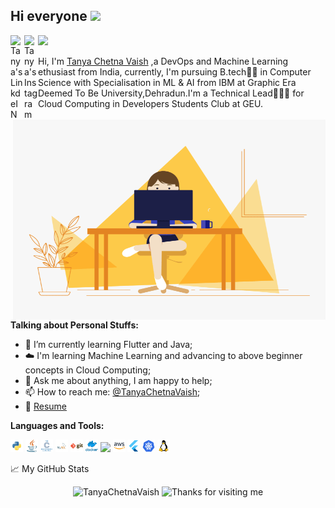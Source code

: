 ## Hi everyone <img src="https://media.giphy.com/media/hvRJCLFzcasrR4ia7z/giphy.gif" width="25px">
<a href="https://www.linkedin.com/in/tanya-chetna-vaish-39902a1a2/">
  <img align="left" alt="Tanya's LinkdeIN" width="22px" src="https://cdn.jsdelivr.net/npm/simple-icons@v3/icons/linkedin.svg" />
</a>
<a href="https://www.instagram.com/tanya_chetna_vaish/">
  <img align="left" alt="Tanya's Instagram" width="22px" src="https://cdn.jsdelivr.net/npm/simple-icons@v3/icons/instagram.svg" />
</a>

![](https://visitor-badge.glitch.me/badge?page_id=TanyaChetnaVaish.TanyaChetnaVaish)
<br />

Hi, I'm [Tanya Chetna Vaish](https://www.linkedin.com/in/tanya-chetna-vaish-39902a1a2/) ,a DevOps and Machine Learning ethusiast from India, currently, I'm pursuing B.tech👩‍💻  in Computer Science with Specialisation in ML & AI from IBM at Graphic Era Deemed To Be University,Dehradun.I'm a Technical Lead👩🏻‍💼 for Cloud Computing in Developers Students Club at GEU.
  
   <img align="right" alt="GIF" src="https://github.com/TanyaChetnaVaish/TanyaChetnaVaish/blob/main/assets/0_K2WLMTExLyida7OR.gif" width="500" height="320" />


**Talking about Personal Stuffs:**

- 🌱  I’m currently learning Flutter and Java; 
- ☁️  I'm learning Machine Learning and advancing to above beginner concepts in Cloud Computing;
- 💬  Ask me about anything, I am happy to help;
- 📫  How to reach me: [@TanyaChetnaVaish](https://www.linkedin.com/in/tanya-chetna-vaish-39902a1a2/);
- 📝  [Resume](https://drive.google.com/file/d/1LwktAF8eYfXyd-_2o3fyfNWiHjLyrKVW/view?usp=sharing)

**Languages and Tools:**  

<code><img height="20" src="https://raw.githubusercontent.com/github/explore/80688e429a7d4ef2fca1e82350fe8e3517d3494d/topics/python/python.png"></code>
<code><img height="20" src="https://raw.githubusercontent.com/github/explore/80688e429a7d4ef2fca1e82350fe8e3517d3494d/topics/java/java.png"></code>
<code><img height="20" src="https://raw.githubusercontent.com/github/explore/80688e429a7d4ef2fca1e82350fe8e3517d3494d/topics/c/c.png"></code>
<code><img height="20" src="https://raw.githubusercontent.com/github/explore/5c058a388828bb5fde0bcafd4bc867b5bb3f26f3/topics/mysql/mysql.png"></code>
<code><img height="20" src="https://raw.githubusercontent.com/github/explore/80688e429a7d4ef2fca1e82350fe8e3517d3494d/topics/git/git.png"></code>
<code><img height="20" src="https://raw.githubusercontent.com/github/explore/80688e429a7d4ef2fca1e82350fe8e3517d3494d/topics/docker/docker.png"></code>
<code><img height="20" src="https://raw.githubusercontent.com/github/explore/80688e429a7d4ef2fca1e82350fe8e3517d3494d/topics/jenkin/jenkin.png"></code>
<code><img height="20" src="https://raw.githubusercontent.com/github/explore/80688e429a7d4ef2fca1e82350fe8e3517d3494d/topics/aws/aws.png"></code>
<code><img height="20" src="https://raw.githubusercontent.com/github/explore/80688e429a7d4ef2fca1e82350fe8e3517d3494d/topics/flutter/flutter.png"></code>
<code><img height="20" src="https://raw.githubusercontent.com/github/explore/80688e429a7d4ef2fca1e82350fe8e3517d3494d/topics/kubernetes/kubernetes.png"></code>
<code><img height="20" src="https://raw.githubusercontent.com/github/explore/80688e429a7d4ef2fca1e82350fe8e3517d3494d/topics/linux/linux.png"></code>








📈 My GitHub Stats

<p align="center"> <img src="https://github-readme-stats.vercel.app/api?username=TanyaChetnaVaish&show_icons=true&theme=gotham" alt="TanyaChetnaVaish" />
  
<img height="120" alt="Thanks for visiting me" width="100%" src="https://raw.githubusercontent.com/BrunnerLivio/brunnerlivio/master/images/marquee.svg" />
